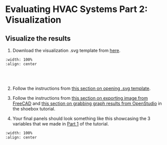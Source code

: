 # Evaluating HVAC Systems Part 2: Visualization

## Visualize the results
1. Download the visualization .svg template from <a href="https://github.com/chenkianwee/ifc2osmod_gendgn_egs/blob/main/svg/viz_template_hvac.svg" target="_blank">here</a>.
```{image} ../_static/hvac2/hvac2_1.png
:width: 100%
:align: center
```
<br/><br/>

2. Follow the instructions from [this section on opening .svg template](01_2_climate_p2.md#download-the-visualization-template).

3. Follow the instructions from [this section on exporting image from FreeCAD](02_5_shoebox_p5.md#export-image-from-freecad) and [this section on grabbing graph results from OpenStudio](02_5_shoebox_p5.md#grab-graph-from-openstudio) in the shoebox tutorial.

4. Your final panels should look something like this showcasing the 3 variables that we made in [Part 1](05_1_hvac_p1.md#evaluating-hvac-systems-part-1) of the tutorial.
```{image} ../_static/hvac2/hvac2_2.jpg
:width: 100%
:align: center
```